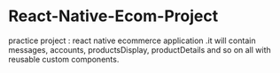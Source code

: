 # React-Native-Ecom-Project
practice project : react native ecommerce application .it will contain messages, accounts, productsDisplay, productDetails and so on all with reusable custom components.
